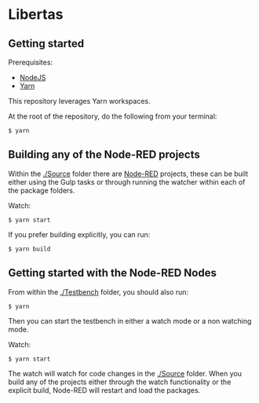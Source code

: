 # Libertas

## Getting started

Prerequisites:

* [NodeJS](https://nodejs.org)
* [Yarn](https://yarnpkg.com)

This repository leverages Yarn workspaces.

At the root of the repository, do the following from your terminal:

```shell
$ yarn
```

## Building any of the Node-RED projects

Within the [./Source](./Source) folder there are [Node-RED](https://nodered.org)
projects, these can be built either using the Gulp tasks or through running the
watcher within each of the package folders.

Watch:

```shell
$ yarn start
```

If you prefer building explicitly, you can run:

```shell
$ yarn build
```

## Getting started with the Node-RED Nodes

From within the [./Testbench](./Testbench) folder, you should also run:

```shell
$ yarn
```

Then you can start the testbench in either a watch mode or a non watching mode.

Watch:

```shell
$ yarn start
```

The watch will watch for code changes in the [./Source](./Source) folder.
When you build any of the projects either through the watch functionality or the
explicit build, Node-RED will restart and load the packages.